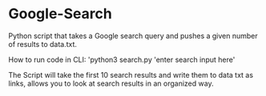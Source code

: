 # Google-Search

Python script that takes a Google search query and pushes a given number of results to data.txt. 

How to run code in CLI: 'python3 search.py 'enter search input here'

The Script will take the first 10 search results and write them to data txt as links, allows you to look at search results in an organized way.
